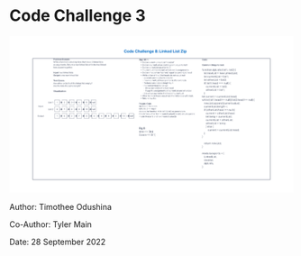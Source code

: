 # Code Challenge 3

![Code Challenge 8 WhiteBoard](./Code%20Challenge%208.png)

Author: Timothee Odushina

Co-Author: Tyler Main

Date: 28 September 2022

